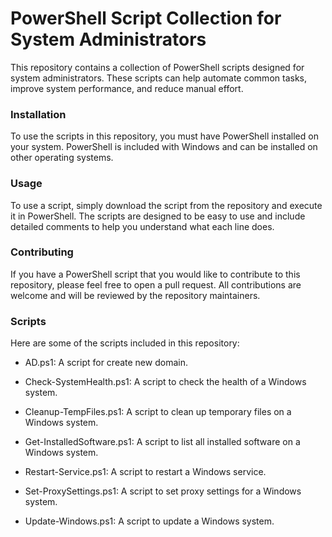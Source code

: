 # PowerShell Script Collection for System Administrators
This repository contains a collection of PowerShell scripts designed for system administrators. These scripts can help automate common tasks, improve system performance, and reduce manual effort.

### Installation
To use the scripts in this repository, you must have PowerShell installed on your system. PowerShell is included with Windows and can be installed on other operating systems.

### Usage
To use a script, simply download the script from the repository and execute it in PowerShell. The scripts are designed to be easy to use and include detailed comments to help you understand what each line does.

### Contributing
If you have a PowerShell script that you would like to contribute to this repository, please feel free to open a pull request. All contributions are welcome and will be reviewed by the repository maintainers.

### Scripts
Here are some of the scripts included in this repository:

- AD.ps1: A script for create new domain.
* Check-SystemHealth.ps1: A script to check the health of a Windows system.
+ Cleanup-TempFiles.ps1: A script to clean up temporary files on a Windows system.
- Get-InstalledSoftware.ps1: A script to list all installed software on a Windows system.
* Restart-Service.ps1: A script to restart a Windows service.
+ Set-ProxySettings.ps1: A script to set proxy settings for a Windows system.
- Update-Windows.ps1: A script to update a Windows system.
